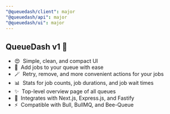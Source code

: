 ```yaml
---
"@queuedash/client": major
"@queuedash/api": major
"@queuedash/ui": major
---
```


## QueueDash v1 🎉

- 😍&nbsp; Simple, clean, and compact UI
- 🧙&nbsp; Add jobs to your queue with ease
- 🪄&nbsp; Retry, remove, and more convenient actions for your jobs
- 📊&nbsp; Stats for job counts, job durations, and job wait times
- ✨&nbsp; Top-level overview page of all queues
- 🔋&nbsp; Integrates with Next.js, Express.js, and Fastify
- ⚡️&nbsp; Compatible with Bull, BullMQ, and Bee-Queue
